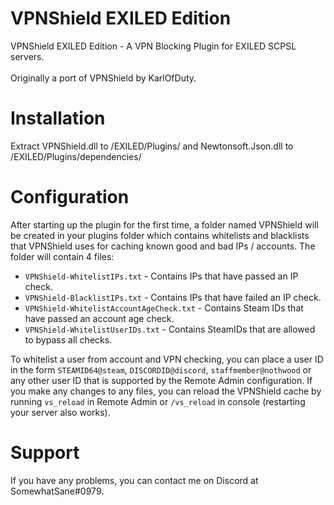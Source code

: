 # VPNShield EXILED Edition
VPNShield EXILED Edition - A VPN Blocking Plugin for EXILED SCPSL servers.<br><br>
Originally a port of VPNShield by KarlOfDuty.

<h1>Installation</h1>
<p>Extract VPNShield.dll to /EXILED/Plugins/ and Newtonsoft.Json.dll to /EXILED/Plugins/dependencies/

<h1>Configuration</h1>
<p>After starting up the plugin for the first time, a folder named VPNShield will be created in your plugins folder which contains whitelists and blacklists that VPNShield uses for caching known good and bad IPs / accounts. The folder will contain 4 files:

- `VPNShield-WhitelistIPs.txt` - Contains IPs that have passed an IP check.
- `VPNShield-BlacklistIPs.txt` - Contains IPs that have failed an IP check.
- `VPNShield-WhitelistAccountAgeCheck.txt` - Contains Steam IDs that have passed an account age check.
- `VPNShield-WhitelistUserIDs.txt` - Contains SteamIDs that are allowed to bypass all checks.

To whitelist a user from account and VPN checking, you can place a user ID in the form `STEAMID64@steam`, `DISCORDID@discord`, `staffmember@nothwood` or any other user ID that is supported by the Remote Admin configuration. If you make any changes to any files, you can reload the VPNShield cache by running `vs_reload` in Remote Admin or `/vs_reload` in console (restarting your server also works).

<h1>Support</h1>
If you have any problems, you can contact me on Discord at SomewhatSane#0979.
